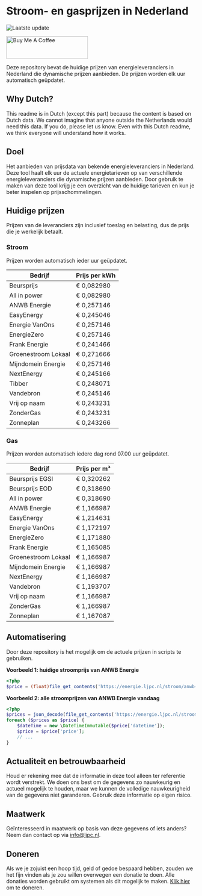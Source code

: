 # Stroom- en gasprijzen in Nederland

![Laatste update](https://img.shields.io/badge/laatste%20update-2025--07--06%2002%3A00%20CET-brightgreen)

<a href="https://www.buymeacoffee.com/Lars-" target="_blank"><img src="https://cdn.buymeacoffee.com/buttons/v2/default-orange.png" alt="Buy Me A Coffee" height="60" style="height: 60px !important;width: 217px !important;" ></a>

Deze repository bevat de huidige prijzen van energieleveranciers in Nederland die dynamische prijzen aanbieden. De prijzen worden elk uur automatisch geüpdatet.

## Why Dutch?

This readme is in Dutch (except this part) because the content is based on Dutch data. We cannot imagine that anyone outside the Netherlands would need this data. If you do, please let us know. Even with this Dutch readme, we think
everyone will understand how it works.

## Doel

Het aanbieden van prijsdata van bekende energieleveranciers in Nederland. Deze tool haalt elk uur de actuele energietarieven op van verschillende energieleveranciers die dynamische prijzen aanbieden. Door gebruik te maken van deze tool
krijg je een overzicht van de huidige tarieven en kun je beter inspelen op prijsschommelingen.

## Huidige prijzen

Prijzen van de leveranciers zijn inclusief toeslag en belasting, dus de prijs die je werkelijk betaalt.

### Stroom

Prijzen worden automatisch ieder uur geüpdatet.

 Bedrijf | Prijs per kWh 
---------|---------------
Beursprijs | € 0,082980
All in power | € 0,082980
ANWB Energie | € 0,257146
EasyEnergy | € 0,245046
Energie VanOns | € 0,257146
EnergieZero | € 0,257146
Frank Energie | € 0,241466
Groenestroom Lokaal | € 0,271666
Mijndomein Energie | € 0,257146
NextEnergy | € 0,245166
Tibber | € 0,248071
Vandebron | € 0,245146
Vrij op naam | € 0,243231
ZonderGas | € 0,243231
Zonneplan | € 0,243266


### Gas

Prijzen worden automatisch iedere dag rond 07.00 uur geüpdatet.

 Bedrijf | Prijs per m³ 
---------|--------------
Beursprijs EGSI | € 0,320262
Beursprijs EOD | € 0,318690
All in power | € 0,318690
ANWB Energie | € 1,166987
EasyEnergy | € 1,214631
Energie VanOns | € 1,172197
EnergieZero | € 1,171880
Frank Energie | € 1,165085
Groenestroom Lokaal | € 1,166987
Mijndomein Energie | € 1,166987
NextEnergy | € 1,166987
Vandebron | € 1,193707
Vrij op naam | € 1,166987
ZonderGas | € 1,166987
Zonneplan | € 1,167087


## Automatisering

Door deze repository is het mogelijk om de actuele prijzen in scripts te gebruiken.

**Voorbeeld 1: huidige stroomprijs van ANWB Energie**

```php
<?php
$price = (float)file_get_contents('https://energie.ljpc.nl/stroom/anwb-energie-nu.txt');

```

**Voorbeeld 2: alle stroomprijzen van ANWB Energie vandaag**

```php
<?php
$prices = json_decode(file_get_contents('https://energie.ljpc.nl/stroom/all-in-power-vandaag.json'),true);
foreach ($prices as $price) {
    $dateTime = new \DateTimeImmutable($price['datetime']);
    $price = $price['price'];
    // ...
}
```

## Actualiteit en betrouwbaarheid

Houd er rekening mee dat de informatie in deze tool alleen ter referentie wordt verstrekt. We doen ons best om de gegevens zo nauwkeurig en actueel mogelijk te houden, maar we kunnen de volledige nauwkeurigheid van de gegevens niet
garanderen. Gebruik deze informatie op eigen risico.

## Maatwerk

Geïnteresseerd in maatwerk op basis van deze gegevens of iets anders? Neem dan contact op
via [info@ljpc.nl](mailto:info@ljpc.nl?subject=Energie%20prijzen).

## Doneren

Als we je zojuist een hoop tijd, geld of gedoe bespaard hebben, zouden we het fijn vinden als je zou willen overwegen een
donatie te doen. Alle donaties worden gebruikt om systemen als dit mogelijk te
maken. [Klik hier](https://www.buymeacoffee.com/Lars-) om te doneren.
